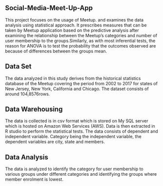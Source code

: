 ## Social-Media-Meet-Up-App
This project focuses on  the usage of Meetup. and examines the data analysis using statistical approach. It prescribes measures that can be taken by Meetup application based on the predictive analysis after examining the relationship between the Meetup’s categories and number of user membership to the groups.Similarly, as with most inferential tests, the reason for ANOVA is to test the probability that the outcomes observed are because of differences between the groups mean.

## Data Set
The data analyzed in this study derives from the historical statistics database of the Meetup covering the period from 2002  to 2017 for states of New Jersey, New York, California and Chicago. The dataset consists of around 104,8576rows.

## Data Warehousing 
The data is collected is in csv format which is stored on My SQL server which is hosted on Amazon Web Services (AWS). 
Data is then extracted in R studio to perform the statistical tests. The data consists of dependent and independent variable. Category being the independent variable, the dependent variables are city, state and members.

## Data Analysis 
The data is analyzed to identify the category for user membership to various groups under different categories and identifying the groups where member enrolment is lowest. 
